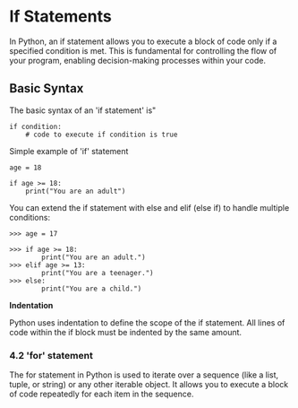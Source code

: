 # If Statements

In Python, an if statement allows you to execute a block of code only if a specified condition is met. This is fundamental for controlling the flow of your program, enabling decision-making processes within your code.

## Basic Syntax

The basic syntax of an 'if statement' is"

```
if condition:
    # code to execute if condition is true
```

Simple example of 'if' statement
```
age = 18

if age >= 18:
    print("You are an adult")
```

You can extend the if statement with else and elif (else if) to handle multiple conditions:
```
>>> age = 17

>>> if age >= 18:
        print("You are an adult.")
>>> elif age >= 13:
        print("You are a teenager.")
>>> else:
        print("You are a child.")
```

<b>Indentation</b>

Python uses indentation to define the scope of the if statement. All lines of code within the if block must be indented by the same amount.

### 4.2 'for' statement

The for statement in Python is used to iterate over a sequence (like a list, tuple, or string) or any other iterable object. It allows you to execute a block of code repeatedly for each item in the sequence.